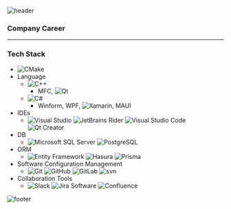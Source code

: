 ![header](https://capsule-render.vercel.app/api?type=waving&&color=gradient&height=80&section=header&fontSize=90)

### Company Career


---
### Tech Stack
- ![CMake](https://img.shields.io/badge/CMake-444444?style=flat-square&logo=CMake)
- Language  
  - ![C++](https://img.shields.io/badge/C++-444444?style=flat-square&logo=C%2B%2B) 
    - MFC, ![Qt](https://img.shields.io/badge/Qt_Quick-444444?style=flat-square&logo=Qt) 
  - ![C#](https://img.shields.io/badge/C%23-444444?style=flat-square&logo=.NET)
    - Winform, WPF, ![Xamarin](https://img.shields.io/badge/Xamarin-444444?style=flat-square&logo=Xamarin), MAUI
- IDEs
  - ![Visual Studio](https://img.shields.io/badge/Visual_Studio-444444?style=flat-square&logo=VisualStudio)
  ![JetBrains Rider](https://img.shields.io/badge/Rider-444444?style=flat-square&logo=Rider)
  ![Visual Studio Code](https://img.shields.io/badge/VSCode-444444?style=flat-square&logo=VisualStudioCode)
  ![Qt Creator](https://img.shields.io/badge/Qt_Creator-444444?style=flat-square&logo=Qt)
- DB  
  - ![Microsoft SQL Server](https://img.shields.io/badge/MSSQL-444444?style=flat-square&logo=MicrosoftSQLServer)
![PostgreSQL](https://img.shields.io/badge/PostgreSQL-444444?style=flat-square&logo=PostgreSQL)
- ORM  
  - ![Entity Framework](https://img.shields.io/badge/EntityFramework-444444?style=flat-square&logo=.NET)
![Hasura](https://img.shields.io/badge/Hasura-444444?style=flat-square&logo=Hasura)
![Prisma](https://img.shields.io/badge/Prisma-444444?style=flat-square&logo=Prisma)
- Software Configuration Management  
  - ![Git](https://img.shields.io/badge/Git-444444?style=flat-square&logo=Git)
![GitHub](https://img.shields.io/badge/GitHub-444444?style=flat-square&logo=GitHub)
![GitLab](https://img.shields.io/badge/GitLab-444444?style=flat-square&logo=GitLab)
![svn](https://img.shields.io/badge/svn-444444?style=flat-square&logo=svn)
- Collaboration Tools  
  - ![Slack](https://img.shields.io/badge/Slack-444444?style=flat-square&logo=Slack)
![Jira Software](https://img.shields.io/badge/JiraSoftware-444444?style=flat-square&logo=JiraSoftware)
![Confluence](https://img.shields.io/badge/Confluence-444444?style=flat-square&logo=Confluence)



![footer](https://capsule-render.vercel.app/api?type=waving&&color=gradient&height=80&section=footer&fontSize=90)
